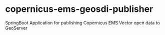# copernicus-ems-geosdi-publisher
SpringBoot Application for publishing Copernicus EMS Vector open data to GeoServer
